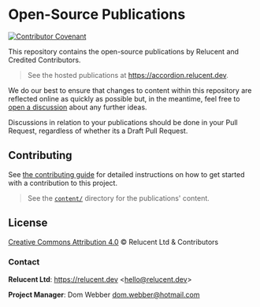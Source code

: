 # Open-Source Publications

[![Contributor Covenant](https://img.shields.io/badge/Contributor%20Covenant-2.1-4baaaa.svg)](https://github.com/Relucent-Software/.github/blob/master/.github/CODE_OF_CONDUCT.md)

This repository contains the open-source publications by Relucent and Credited
Contributors.

> See the hosted publications at <https://accordion.relucent.dev>.

We do our best to ensure that changes to content within this repository are
reflected online as quickly as possible but, in the meantime, feel free to
[open a discussion](https://github.com/Relucent-Software/publications/discussions)
about any further ideas.

Discussions in relation to your publications should be done in your Pull
Request, regardless of whether its a Draft Pull Request.

## Contributing

See [the contributing guide](CONTRIBUTING.md) for detailed instructions on how to get started
with a contribution to this project.

> See the [`content/`](content/) directory for the publications' content.

## License

[Creative Commons Attribution 4.0](LICENSE) &copy; Relucent Ltd & Contributors

### Contact

**Relucent Ltd**: <https://relucent.dev> <<hello@relucent.dev>>

**Project Manager**: Dom Webber <dom.webber@hotmail.com>
